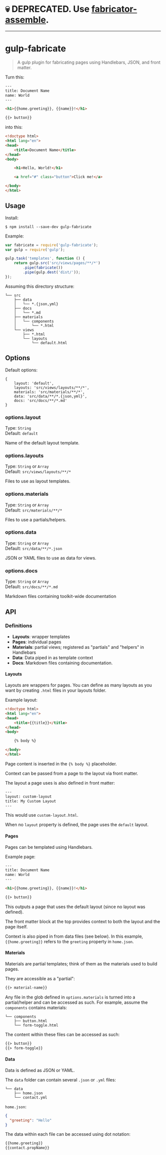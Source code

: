 # :skull: DEPRECATED. Use [fabricator-assemble](https://github.com/fbrctr/fabricator-assemble).

---

# gulp-fabricate

> A gulp plugin for fabricating pages using Handlebars, JSON, and front matter.

Turn this:

```html
---
title: Document Name
name: World
---

<h1>{{home.greeting}}, {{name}}!</h1>

{{> button}}
```

into this:

```html
<!doctype html>
<html lang="en">
<head>
    <title>Document Name</title>
</head>
<body>

    <h1>Hello, World!</h1>

    <a href="#" class="button">Click me!</a>

</body>
</html>
```

## Usage

Install:

```
$ npm install --save-dev gulp-fabricate
```

Example:

```js
var fabricate = require('gulp-fabricate');
var gulp = require('gulp');

gulp.task('templates', function () {
	return gulp.src('src/views/pages/**/*')
		.pipe(fabricate())
		.pipe(gulp.dest('dist/'));
});
```

Assuming this directory structure:

```
└── src
	├── data
	│   └── *.{json,yml}
	├── docs
	│   └── *.md
	├── materials
	│   └── components
	│       └── *.html
	└── views
	    ├── *.html
	    └── layouts
	        └── default.html
```

## Options

Default options:

```
{
	layout: 'default',
	layouts: 'src/views/layouts/**/*',
	materials: 'src/materials/**/*',
	data: 'src/data/**/*.{json,yml}',
	docs: 'src/docs/**/*.md'
}
```

### options.layout

Type: `String`  
Default: `default`

Name of the default layout template. 

### options.layouts

Type: `String` or `Array`  
Default: `src/views/layouts/**/*`

Files to use as layout templates.

### options.materials

Type: `String` or `Array`  
Default: `src/materials/**/*`

Files to use a partials/helpers.

### options.data

Type: `String` or `Array`  
Default: `src/data/**/*.json`

JSON or YAML files to use as data for views.

### options.docs

Type: `String` or `Array`  
Default: `src/docs/**/*.md`

Markdown files containing toolkit-wide documentation

## API

### Definitions

- **Layouts**: wrapper templates
- **Pages**: individual pages
- **Materials**: partial views; registered as "partials" and "helpers" in Handlebars
- **Data**: Data piped in as template context
- **Docs**: Markdown files containing documentation.

#### Layouts

Layouts are wrappers for pages. You can define as many layouts as you want by creating `.html` files in your layouts folder.

Example layout:

```html
<!doctype html>
<html lang="en">
<head>
    <title>{{title}}</title>
</head>
<body>

    {% body %}

</body>
</html>
```

Page content is inserted in the `{% body %}` placeholder.

Context can be passed from a page to the layout via front matter.

The layout a page uses is also defined in front matter:

```html
---
layout: custom-layout
title: My Custom Layout
---
```

This would use `custom-layout.html`.

When no `layout` property is defined, the page uses the `default` layout.

#### Pages

Pages can be templated using Handlebars.

Example page:

```html
---
title: Document Name
name: World
---

<h1>{{home.greeting}}, {{name}}!</h1>

{{> button}}

```

This outputs a page that uses the default layout (since no layout was defined).

The front matter block at the top provides context to both the layout and the page itself.

Context is also piped in from data files (see below). In this example, `{{home.greeting}}` refers to the `greeting` property in `home.json`.

#### Materials

Materials are partial templates; think of them as the materials used to build pages. 

They are accessible as a "partial":

```html
{{> material-name}}
```

Any file in the glob defined in `options.materials` is turned into a partial/helper and can be accessed as such. For example, assume the `components` contains materials:

```
└── components
    ├── button.html
    └── form-toggle.html
```

The content within these files can be accessed as such:

```html
{{> button}}
{{> form-toggle}}
```

#### Data

Data is defined as JSON or YAML.

The `data` folder can contain several `.json` or `.yml` files:

```
└── data
    ├── home.json
    └── contact.yml
```

`home.json`:

```json
{
  "greeting": "Hello"
}
```

The data within each file can be accessed using dot notation:

```html
{{home.greeting}}
{{contact.propName}}
```
